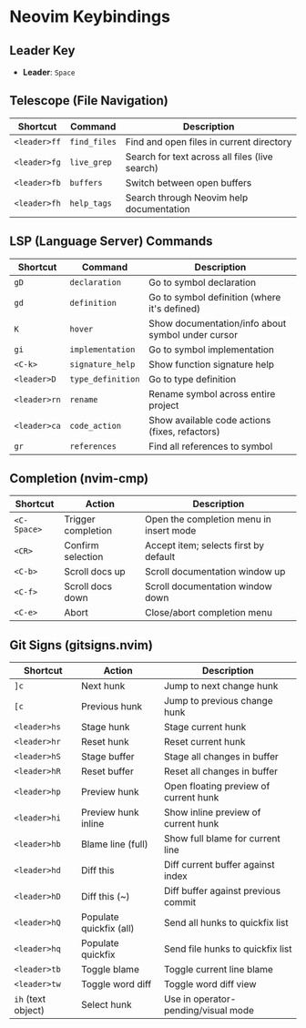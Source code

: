 # Neovim Keybindings

## Leader Key
- **Leader**: `Space`

## Telescope (File Navigation)
| Shortcut | Command | Description |
|----------|---------|-------------|
| `<leader>ff` | `find_files` | Find and open files in current directory |
| `<leader>fg` | `live_grep` | Search for text across all files (live search) |
| `<leader>fb` | `buffers` | Switch between open buffers |
| `<leader>fh` | `help_tags` | Search through Neovim help documentation |

## LSP (Language Server) Commands
| Shortcut | Command | Description |
|----------|---------|-------------|
| `gD` | `declaration` | Go to symbol declaration |
| `gd` | `definition` | Go to symbol definition (where it's defined) |
| `K` | `hover` | Show documentation/info about symbol under cursor |
| `gi` | `implementation` | Go to symbol implementation |
| `<C-k>` | `signature_help` | Show function signature help |
| `<leader>D` | `type_definition` | Go to type definition |
| `<leader>rn` | `rename` | Rename symbol across entire project |
| `<leader>ca` | `code_action` | Show available code actions (fixes, refactors) |
| `gr` | `references` | Find all references to symbol |

## Completion (nvim-cmp)
| Shortcut | Action | Description |
|----------|--------|-------------|
| `<C-Space>` | Trigger completion | Open the completion menu in insert mode |
| `<CR>` | Confirm selection | Accept item; selects first by default |
| `<C-b>` | Scroll docs up | Scroll documentation window up |
| `<C-f>` | Scroll docs down | Scroll documentation window down |
| `<C-e>` | Abort | Close/abort completion menu |

## Git Signs (gitsigns.nvim)
| Shortcut | Action | Description |
|----------|--------|-------------|
| `]c` | Next hunk | Jump to next change hunk |
| `[c` | Previous hunk | Jump to previous change hunk |
| `<leader>hs` | Stage hunk | Stage current hunk |
| `<leader>hr` | Reset hunk | Reset current hunk |
| `<leader>hS` | Stage buffer | Stage all changes in buffer |
| `<leader>hR` | Reset buffer | Reset all changes in buffer |
| `<leader>hp` | Preview hunk | Open floating preview of current hunk |
| `<leader>hi` | Preview hunk inline | Show inline preview of current hunk |
| `<leader>hb` | Blame line (full) | Show full blame for current line |
| `<leader>hd` | Diff this | Diff current buffer against index |
| `<leader>hD` | Diff this (~) | Diff buffer against previous commit |
| `<leader>hQ` | Populate quickfix (all) | Send all hunks to quickfix list |
| `<leader>hq` | Populate quickfix | Send file hunks to quickfix list |
| `<leader>tb` | Toggle blame | Toggle current line blame |
| `<leader>tw` | Toggle word diff | Toggle word diff view |
| `ih` (text object) | Select hunk | Use in operator-pending/visual mode |
